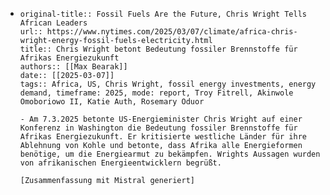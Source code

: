 - ```
  original-title:: Fossil Fuels Are the Future, Chris Wright Tells African Leaders
  url:: https://www.nytimes.com/2025/03/07/climate/africa-chris-wright-energy-fossil-fuels-electricity.html
  title:: Chris Wright betont Bedeutung fossiler Brennstoffe für Afrikas Energiezukunft
  authors:: [[Max Bearak]]
  date:: [[2025-03-07]]
  tags:: Africa, US, Chris Wright, fossil energy investments, energy demand, timeframe: 2025, mode: report, Troy Fitrell, Akinwole Omoboriowo II, Katie Auth, Rosemary Oduor
  
  - Am 7.3.2025 betonte US-Energieminister Chris Wright auf einer Konferenz in Washington die Bedeutung fossiler Brennstoffe für Afrikas Energiezukunft. Er kritisierte westliche Länder für ihre Ablehnung von Kohle und betonte, dass Afrika alle Energieformen benötige, um die Energiearmut zu bekämpfen. Wrights Aussagen wurden von afrikanischen Energieentwicklern begrüßt.
  
  [Zusammenfassung mit Mistral generiert]
